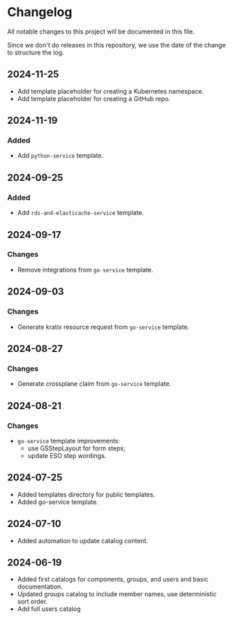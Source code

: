 # Changelog

All notable changes to this project will be documented in this file.

Since we don't do releases in this repository, we use the date of the
change to structure the log.

## 2024-11-25

- Add template placeholder for creating a Kubernetes namespace.
- Add template placeholder for creating a GitHub repo.

## 2024-11-19

### Added

- Add `python-service` template.

## 2024-09-25

### Added

- Add `rds-and-elasticache-service` template.

## 2024-09-17

### Changes

- Remove integrations from `go-service` template.

## 2024-09-03

### Changes

- Generate kratix resource request from `go-service` template.

## 2024-08-27

### Changes

- Generate crossplane claim from `go-service` template.

## 2024-08-21

### Changes

- `go-service` template improvements:
  - use GSStepLayout for form steps;
  - update ESO step wordings.

## 2024-07-25

- Added templates directory for public templates.
- Added go-service template.

## 2024-07-10

- Added automation to update catalog content.

## 2024-06-19

- Added first catalogs for components, groups, and users and basic documentation.
- Updated groups catalog to include member names, use deterministic sort order.
- Add full users catalog
